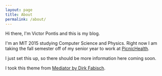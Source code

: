 ```yaml
---
layout: page
title: About
permalink: /about/
---
```


Hi there, I'm Victor Pontis and this is my blog.

I'm an MIT 2015 studying Computer Science and Physics. Right now I am taking the fall semester off of my senior year to work at <a href="//picnichealth.com" target="_blank">PicnicHealth</a>.

I just set this up, so there should be more information here coming soon.

I took this theme from [Mediator by Dirk Fabisch](https://github.com/dirkfabisch/mediator).